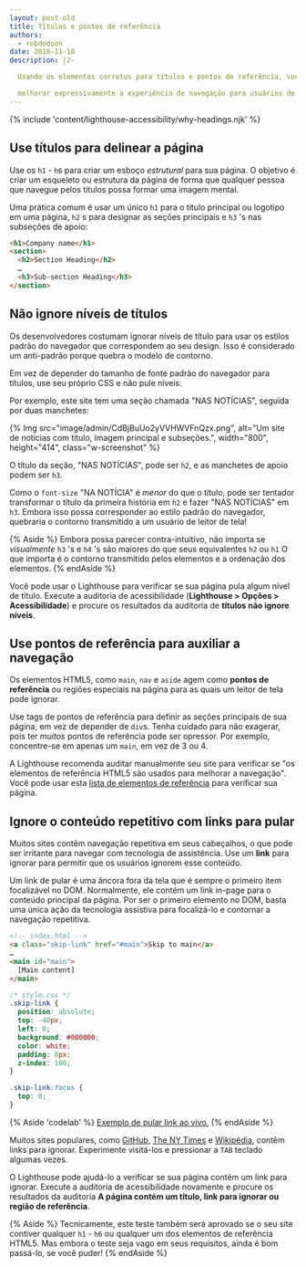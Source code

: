 ```yaml
---
layout: post-old
title: Títulos e pontos de referência
authors:
  - robdodson
date: 2018-11-18
description: |2-

  Usando os elementos corretos para títulos e pontos de referência, você pode

  melhorar expressivamente a experiência de navegação para usuários de tecnologia assistiva.
---
```


{% include 'content/lighthouse-accessibility/why-headings.njk' %}

## Use títulos para delinear a página

Use os `h1` - `h6` para criar um esboço *estrutural* para sua página. O objetivo é criar um esqueleto ou estrutura da página de forma que qualquer pessoa que navegue pelos títulos possa formar uma imagem mental.

Uma prática comum é usar um único `h1` para o título principal ou logotipo em uma página, `h2` s para designar as seções principais e `h3` 's nas subseções de apoio:

```html
<h1>Company name</h1>
<section>
  <h2>Section Heading</h2>
  …
  <h3>Sub-section Heading</h3>
</section>
```

## Não ignore níveis de títulos

Os desenvolvedores costumam ignorar níveis de título para usar os estilos padrão do navegador que correspondem ao seu design. Isso é considerado um anti-padrão porque quebra o modelo de contorno.

Em vez de depender do tamanho de fonte padrão do navegador para títulos, use seu próprio CSS e não pule níveis.

Por exemplo, este site tem uma seção chamada "NAS NOTÍCIAS", seguida por duas manchetes:

{% Img src="image/admin/CdBjBuUo2yVVHWVFnQzx.png", alt="Um site de notícias com título, imagem principal e subseções.", width="800", height="414", class="w-screenshot" %}

O título da seção, "NAS NOTÍCIAS", pode ser `h2`, e as manchetes de apoio podem ser `h3`.

Como o `font-size` "NA NOTÍCIA" é *menor* do que o título, pode ser tentador transformar o título da primeira história em `h2` e fazer "NAS NOTÍCIAS" em `h3`. Embora isso possa corresponder ao estilo padrão do navegador, quebraria o contorno transmitido a um usuário de leitor de tela!

{% Aside %} Embora possa parecer contra-intuitivo, não importa se *visualmente* `h3` 's e `h4` 's são maiores do que seus equivalentes `h2` ou `h1` O que importa é o contorno transmitido pelos elementos e a ordenação dos elementos. {% endAside %}

Você pode usar o Lighthouse para verificar se sua página pula algum nível de título. Execute a auditoria de acessibilidade (**Lighthouse &gt; Opções &gt; Acessibilidade**) e procure os resultados da auditoria de **títulos não ignore níveis**.

## Use pontos de referência para auxiliar a navegação

Os elementos HTML5, como `main`, `nav` e `aside` agem como **pontos de referência** ou regiões especiais na página para as quais um leitor de tela pode ignorar.

Use tags de pontos de referência para definir as seções principais de sua página, em vez de depender de `div`s. Tenha cuidado para não exagerar, pois ter *muitos* pontos de referência pode ser opressor. Por exemplo, concentre-se em apenas um `main`, em vez de 3 ou 4.

A Lighthouse recomenda auditar manualmente seu site para verificar se "os elementos de referência HTML5 são usados para melhorar a navegação". Você pode usar esta [lista de elementos de referência](https://www.w3.org/TR/2017/NOTE-wai-aria-practices-1.1-20171214/examples/landmarks/HTML5.html) para verificar sua página.

## Ignore o conteúdo repetitivo com links para pular

Muitos sites contêm navegação repetitiva em seus cabeçalhos, o que pode ser irritante para navegar com tecnologia de assistência. Use um **link** para ignorar para permitir que os usuários ignorem esse conteúdo.

Um link de pular é uma âncora fora da tela que é sempre o primeiro item focalizável no DOM. Normalmente, ele contém um link in-page para o conteúdo principal da página. Por ser o primeiro elemento no DOM, basta uma única ação da tecnologia assistiva para focalizá-lo e contornar a navegação repetitiva.

```html
<!-- index.html -->
<a class="skip-link" href="#main">Skip to main</a>
…
<main id="main">
  [Main content]
</main>
```

```css
/* style.css */
.skip-link {
  position: absolute;
  top: -40px;
  left: 0;
  background: #000000;
  color: white;
  padding: 8px;
  z-index: 100;
}

.skip-link:focus {
  top: 0;
}
```

{% Aside 'codelab' %} [Exemplo de pular link ao vivo.](https://skip-link.glitch.me/) {% endAside %}

Muitos sites populares, como [GitHub](https://github.com/), [The NY Times](https://www.nytimes.com/) e [Wikipédia,](https://wikipedia.org/) contêm links para ignorar. Experimente visitá-los e pressionar a `TAB` teclado algumas vezes.

O Lighthouse pode ajudá-lo a verificar se sua página contém um link para ignorar. Execute a auditoria de acessibilidade novamente e procure os resultados da auditoria **A página contém um título, link para ignorar ou região de referência**.

{% Aside %} Tecnicamente, este teste também será aprovado se o seu site contiver qualquer `h1` - `h6` ou qualquer um dos elementos de referência HTML5. Mas embora o teste seja vago em seus requisitos, ainda é bom passá-lo, se você puder! {% endAside %}
